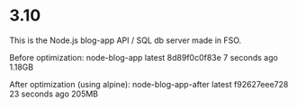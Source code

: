 # 3.10

This is the Node.js blog-app API / SQL db server made in FSO. 

Before optimization:
node-blog-app   latest    8d89f0c0f83e   7 seconds ago   1.18GB

<!-- AFTER -->

After optimization (using alpine):
node-blog-app-after   latest    f92627eee728   23 seconds ago   205MB
